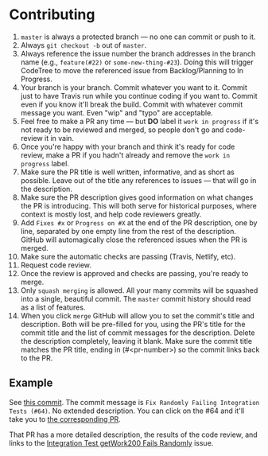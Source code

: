 # Contributing

1. `master` is always a protected branch — no one can commit or push to it.
1. Always `git checkout -b` out of `master`.
1. Always reference the issue number the branch addresses in the branch name (e.g., `feature(#22)` or `some-new-thing-#23`). Doing this will trigger CodeTree to move the referenced issue from Backlog/Planning to In Progress.
1. Your branch is your branch. 
Commit whatever you want to it. 
Commit just to have Travis run while you continue coding if you want to. 
Commit even if you know it'll break the build. 
Commit with whatever commit message you want. Even "wip" and "typo" are acceptable.
1. Feel free to make a PR any time — but **DO** label it `work in progress` if it's not ready to be reviewed and merged, so people don't go and code-review it in vain.
1. Once you're happy with your branch and think it's ready for code review, make a PR if you hadn't already and remove the `work in progress` label.
1. Make sure the PR title is well written, informative, and as short as possible. Leave out of the title any references to issues — that will go in the description.
1. Make sure the PR description gives good information on what changes the PR is introducing. This will both serve for historical purposes, where context is mostly lost, and help code reviewers greatly.
1. Add `Fixes #x` or `Progress on #X` at the end of the PR description, one by line, separated by one empty line from the rest of the description. GitHub will automagically close the referenced issues when the PR is merged.
1. Make sure the automatic checks are passing (Travis, Netlify, etc).
1. Request code review.
1. Once the review is approved and checks are passing, you're ready to merge.
1. Only `squash merging` is allowed. All your many commits will be squashed into a single, beautiful commit. The `master` commit history should read as a list of features.
1. When you click `merge` GitHub will allow you to set the commit's title and description. Both will be pre-filled for you, using the PR's title for the commit title and the list of commit messages for the description. Delete the description completely, leaving it blank. Make sure the commit title matches the PR title, ending in (#\<pr-number>) so the commit links back to the PR.

## Example

See [this commit](https://github.com/poetapp/node/commit/d63ea002c91bbda59faedd47acc7ac15569fcad7). The commit message is `Fix Randomly Failing Integration Tests (#64)`. No extended description. You can click on the #64 and it'll take you to [the corresponding PR](https://github.com/poetapp/node/pull/64). 

That PR has a more detailed description, the results of the code review, and links to the [Integration Test getWork200 Fails Randomly](https://github.com/poetapp/node/issues/61) issue.
